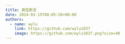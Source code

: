 ```yaml
---
title: 类型断言
date: 2024-03-15T08:05:58+08:00
authors:
  - name: wylu
    link: https://github.com/wylu1037
    image: https://github.com/wylu1037.png?size=40
---
```

